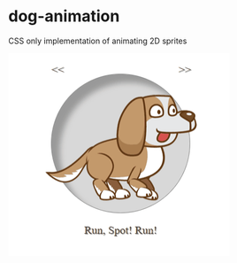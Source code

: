 # dog-animation
CSS only implementation of animating 2D sprites

![Dog Animation](https://github.com/ElisaElshamy/dog-animation/blob/master/dog_animation.gif)
